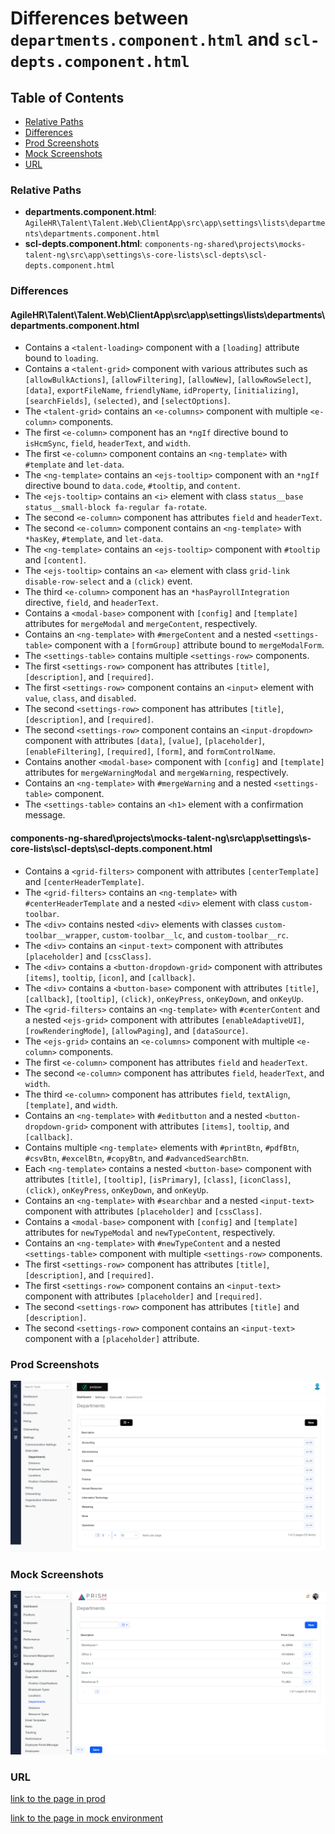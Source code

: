 # Differences between `departments.component.html` and `scl-depts.component.html`

## Table of Contents

-   [Relative Paths](#relative-paths)
-   [Differences](#differences)
-   [Prod Screenshots](#prod-screenshots)
-   [Mock Screenshots](#mock-screenshots)
-   [URL](#url)

### Relative Paths

-   **departments.component.html**: `AgileHR\Talent\Talent.Web\ClientApp\src\app\settings\lists\departments\departments.component.html`
-   **scl-depts.component.html**: `components-ng-shared\projects\mocks-talent-ng\src\app\settings\s-core-lists\scl-depts\scl-depts.component.html`

### Differences

#### AgileHR\Talent\Talent.Web\ClientApp\src\app\settings\lists\departments\departments.component.html

-   Contains a `<talent-loading>` component with a `[loading]` attribute bound to `loading`.
-   Contains a `<talent-grid>` component with various attributes such as `[allowBulkActions]`, `[allowFiltering]`, `[allowNew]`, `[allowRowSelect]`, `[data]`, `exportFileName`, `friendlyName`, `idProperty`, `[initializing]`, `[searchFields]`, `(selected)`, and `[selectOptions]`.
-   The `<talent-grid>` contains an `<e-columns>` component with multiple `<e-column>` components.
-   The first `<e-column>` component has an `*ngIf` directive bound to `isHcmSync`, `field`, `headerText`, and `width`.
-   The first `<e-column>` component contains an `<ng-template>` with `#template` and `let-data`.
-   The `<ng-template>` contains an `<ejs-tooltip>` component with an `*ngIf` directive bound to `data.code`, `#tooltip`, and `content`.
-   The `<ejs-tooltip>` contains an `<i>` element with class `status__base status__small-block fa-regular fa-rotate`.
-   The second `<e-column>` component has attributes `field` and `headerText`.
-   The second `<e-column>` component contains an `<ng-template>` with `*hasKey`, `#template`, and `let-data`.
-   The `<ng-template>` contains an `<ejs-tooltip>` component with `#tooltip` and `[content]`.
-   The `<ejs-tooltip>` contains an `<a>` element with class `grid-link disable-row-select` and a `(click)` event.
-   The third `<e-column>` component has an `*hasPayrollIntegration` directive, `field`, and `headerText`.
-   Contains a `<modal-base>` component with `[config]` and `[template]` attributes for `mergeModal` and `mergeContent`, respectively.
-   Contains an `<ng-template>` with `#mergeContent` and a nested `<settings-table>` component with a `[formGroup]` attribute bound to `mergeModalForm`.
-   The `<settings-table>` contains multiple `<settings-row>` components.
-   The first `<settings-row>` component has attributes `[title]`, `[description]`, and `[required]`.
-   The first `<settings-row>` component contains an `<input>` element with `value`, `class`, and `disabled`.
-   The second `<settings-row>` component has attributes `[title]`, `[description]`, and `[required]`.
-   The second `<settings-row>` component contains an `<input-dropdown>` component with attributes `[data]`, `[value]`, `[placeholder]`, `[enableFiltering]`, `[required]`, `[form]`, and `formControlName`.
-   Contains another `<modal-base>` component with `[config]` and `[template]` attributes for `mergeWarningModal` and `mergeWarning`, respectively.
-   Contains an `<ng-template>` with `#mergeWarning` and a nested `<settings-table>` component.
-   The `<settings-table>` contains an `<h1>` element with a confirmation message.

#### components-ng-shared\projects\mocks-talent-ng\src\app\settings\s-core-lists\scl-depts\scl-depts.component.html

-   Contains a `<grid-filters>` component with attributes `[centerTemplate]` and `[centerHeaderTemplate]`.
-   The `<grid-filters>` contains an `<ng-template>` with `#centerHeaderTemplate` and a nested `<div>` element with class `custom-toolbar`.
-   The `<div>` contains nested `<div>` elements with classes `custom-toolbar__wrapper`, `custom-toolbar__lc`, and `custom-toolbar__rc`.
-   The `<div>` contains an `<input-text>` component with attributes `[placeholder]` and `[cssClass]`.
-   The `<div>` contains a `<button-dropdown-grid>` component with attributes `[items]`, `tooltip`, `[icon]`, and `[callback]`.
-   The `<div>` contains a `<button-base>` component with attributes `[title]`, `[callback]`, `[tooltip]`, `(click)`, `onKeyPress`, `onKeyDown`, and `onKeyUp`.
-   The `<grid-filters>` contains an `<ng-template>` with `#centerContent` and a nested `<ejs-grid>` component with attributes `[enableAdaptiveUI]`, `[rowRenderingMode]`, `[allowPaging]`, and `[dataSource]`.
-   The `<ejs-grid>` contains an `<e-columns>` component with multiple `<e-column>` components.
-   The first `<e-column>` component has attributes `field` and `headerText`.
-   The second `<e-column>` component has attributes `field`, `headerText`, and `width`.
-   The third `<e-column>` component has attributes `field`, `textAlign`, `[template]`, and `width`.
-   Contains an `<ng-template>` with `#editbutton` and a nested `<button-dropdown-grid>` component with attributes `[items]`, `tooltip`, and `[callback]`.
-   Contains multiple `<ng-template>` elements with `#printBtn`, `#pdfBtn`, `#csvBtn`, `#excelBtn`, `#copyBtn`, and `#advancedSearchBtn`.
-   Each `<ng-template>` contains a nested `<button-base>` component with attributes `[title]`, `[tooltip]`, `[isPrimary]`, `[class]`, `[iconClass]`, `(click)`, `onKeyPress`, `onKeyDown`, and `onKeyUp`.
-   Contains an `<ng-template>` with `#searchbar` and a nested `<input-text>` component with attributes `[placeholder]` and `[cssClass]`.
-   Contains a `<modal-base>` component with `[config]` and `[template]` attributes for `newTypeModal` and `newTypeContent`, respectively.
-   Contains an `<ng-template>` with `#newTypeContent` and a nested `<settings-table>` component with multiple `<settings-row>` components.
-   The first `<settings-row>` component has attributes `[title]`, `[description]`, and `[required]`.
-   The first `<settings-row>` component contains an `<input-text>` component with attributes `[placeholder]` and `[required]`.
-   The second `<settings-row>` component has attributes `[title]` and `[description]`.
-   The second `<settings-row>` component contains an `<input-text>` component with a `[placeholder]` attribute.

### Prod Screenshots

![Prod Screenshot](./departments-prod.png)

### Mock Screenshots

![Mock Screenshot](./scl-depts-mock.png)

### URL

[link to the page in prod](https://piedpiper.agilehr.net/core/settings/lists/departments)

[link to the page in mock environment](http://localhost:4340/settings/s-core-lists/scl-depts)
